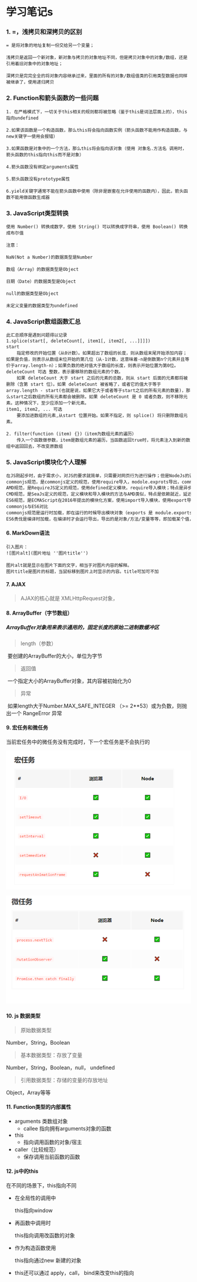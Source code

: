 # 学习笔记s

### 1. =，浅拷贝和深拷贝的区别

```
= 是将对象的地址复制一份交给另一个变量；

浅拷贝是返回一个新对象，新对象与拷贝的对象地址不同，但是拷贝对象中的对象/数组，还是引用着旧对象中的对象地址；

深拷贝是完完全全的将对象内容继承过来，里面的所有的对象/数组值类的引用类型数据也同样被继承了，使用递归拷贝
```



### 2. Function和箭头函数的一些问题

```
1. 在严格模式下，一切关于this相关的规则都将被忽略（鉴于this是词法层面上的），this指向undefined

2.如果该函数是一个构造函数，那么this将会指向函数实例（箭头函数不能用作构造函数，与new关键字一使用会报错）

3.如果函数是对象中的一个方法，那么this将会指向该对象（使用 对象名.方法名 调用时，箭头函数的this指向this而不是对象）

4.箭头函数没有绑定arguments属性

5.箭头函数没有prototype属性

6.yield关键字通常不能在箭头函数中使用（除非是嵌套在允许使用的函数内），因此，箭头函数不能用做函数生成器
```





### 3. JavaScript类型转换

```
使用 Number() 转换成数字，使用 String() 可以转换成字符串，使用 Boolean() 转换成布尔值

注意：

NaN(Not a Number)的数据类型是Number

数组（Array）的数据类型是Object

日期（Date）的数据类型是Object

null的数据类型是Object

未定义变量的数据类型为undefined
```



### 4. JavaScript数组函数汇总

```
此汇总顺序是遇到问题得以记录
1.splice(start[, deleteCount[, item1[, item2[, ...]]]])
start
	指定修改的开始位置（从0计数）。如果超出了数组的长度，则从数组末尾开始添加内容；如果是负值，则表示从数组末位开始的第几位（从-1计数，这意味着-n是倒数第n个元素并且等价于array.length-n）；如果负数的绝对值大于数组的长度，则表示开始位置为第0位。
deleteCount 可选 整数，表示要移除的数组元素的个数。
	如果 deleteCount 大于 start 之后的元素的总数，则从 start 后面的元素都将被删除（含第 start 位）。如果 deleteCount 被省略了，或者它的值大于等于array.length - start(也就是说，如果它大于或者等于start之后的所有元素的数量)，那么start之后数组的所有元素都会被删除。如果 deleteCount 是 0 或者负数，则不移除元素。这种情况下，至少应添加一个新元素。
item1, item2, ... 可选
	要添加进数组的元素,从start 位置开始。如果不指定，则 splice() 将只删除数组元素。
	
2. filter(function (item) {})（item为数组元素的遍历）
	传入一个函数做参数，item是数组元素的遍历，当函数返回true时，将元素注入到新的数组中返回回去，不改变原数组
```

### 5. JavaScript模块化个人理解

```6
在JS刚起步时，由于需求小，对JS的要求就简单，只需要对网页行为进行操作；但是NodeJs的诞生拓展了JS的作用，编写的文件也越来越大，变量，方法的命名也成了问题，行业对JS的规范需求越来越大，引发了前端革命，模块化；模块化将一个文件当成一个模块，需要就引入，但是怎么引入又成了一个问题，于是各路大佬齐发力，commonjs，AMD，CMD，ES6规范相继出世。
commonjs规范，是commonjs定义的规范，使用require导入，modole.exprots导出，commonjs有四个全局变量，module，exprots，global，require；特点是同步导入，不适合在浏览器端执行，容易阻塞线程；
AMD规范，是RequireJS定义的规范，使用defined定义模块，require导入模块；特点是异步回调执行，不会阻塞线程，依赖前置，不能按需导入模块。
CMD规范，是SeaJs定义的规范，定义模块和导入模块的方法与AMD类似，特点是依赖就近，延迟执行，消耗时间来提升性能。
ES6规范，是ECMAScript在2016年提出的模块化方案，使用import导入模块，使用export导出模块。
commonjs与ES6对比
commonjs规范是运行时加载，即在运行的时候导出模块对象（exports 是 module.exports的指针，可以使用exports.xx = xx来导出对象，但是不可以exports = {}使用，因为会改变exports的引用）；commonjs模块输出的是对象的拷贝，在模块外部修改不会影响到模块定义中的内容。
ES6贵伐是编译时加载，在编译时才会运行导出，导出的是对象/方法/变量等等，即加载某个值，而不是对象；ES6模块导出的是值引用，在模块外部修改，模块内内容会发生改变
```

#### 6. MarkDown语法

```
引入图片：
![图片alt](图片地址 ''图片title'')

图片alt就是显示在图片下面的文字，相当于对图片内容的解释。
图片title是图片的标题，当鼠标移到图片上时显示的内容。title可加可不加
```

#### 7. AJAX

> AJAX的核心就是 XMLHttpRequest对象，

#### 8. ArrayBuffer（字节数组）

##### ArrayBuffer对象用来表示通用的，固定长度的原始二进制数缓冲区

> length（参数）

​	要创建的ArrayBuffer的大小，单位为字节

> 返回值

​	一个指定大小的ArrayBuffer对象，其内容被初始化为0

> 异常

​	如果length大于Number.MAX_SAFE_INTEGER （>= 2**53）或为负数，则抛出一个 RangeError 异常

#### 9. 宏任务和微任务

当前宏任务中的微任务没有完成时，下一个宏任务是不会执行的

![宏任务](/git图床/JS宏任务.png)

![宏任务](/git图床/JS微任务.png)

#### 10. js 数据类型

> 原始数据类型

Number，String，Boolean

> 基本数据类型：存放了变量

Number，String，Boolean，null， undefined

> 引用数据类型：存储的变量的存放地址

Object，Array等等

#### 11. Function类型的内部属性

* arguments 类数组对象
  * callee 指向拥有arguments对象的函数
* this
  * 指向调用函数的对象/宿主
* caller（比较规范）
  * 保存调用当前函数的函数

#### 12. js中的this

 在不同的场景下，this指向不同

* 在全局性的调用中

  this指向window

* 再函数中调用时

  this指向调用改函数的对象

* 作为构造函数使用

  this指向通过new 新建的对象

* this还可以通过 apply，call， bind来改变this的指向